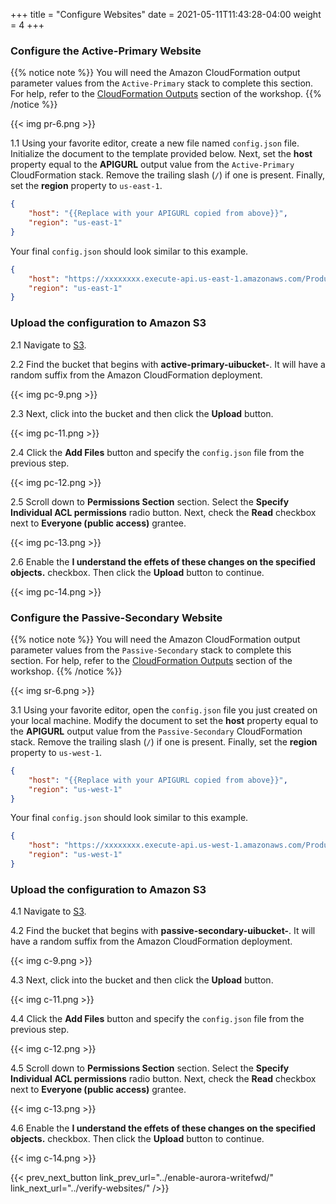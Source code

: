 +++
title = "Configure Websites"
date =  2021-05-11T11:43:28-04:00
weight = 4
+++

### Configure the Active-Primary Website

{{% notice note %}}
You will need the Amazon CloudFormation output parameter values from the `Active-Primary` stack to complete this section.  For help, refer to the [CloudFormation Outputs](../prerequisites/cfn-outputs/) section of the workshop.
{{% /notice %}}

{{< img pr-6.png >}}

1.1 Using your favorite editor, create a new file named `config.json` file.  Initialize the document to the template provided below.  Next, set the **host** property equal to the **APIGURL** output value from the `Active-Primary` CloudFormation stack.  Remove the trailing slash (`/`) if one is present.  Finally, set the **region** property to `us-east-1`.

```json
{
    "host": "{{Replace with your APIGURL copied from above}}",
    "region": "us-east-1"
}
```

Your final `config.json` should look similar to this example.

```json
{
    "host": "https://xxxxxxxx.execute-api.us-east-1.amazonaws.com/Production",
    "region": "us-east-1"
}
```

### Upload the configuration to Amazon S3

2.1 Navigate to [S3](https://us-east-1.console.aws.amazon.com/s3/home?region=us-east-1#/).

2.2 Find the bucket that begins with **active-primary-uibucket-**.  It will have a random suffix from the Amazon CloudFormation deployment.

{{< img pc-9.png >}}

2.3 Next, click into the bucket and then click the **Upload** button.

{{< img pc-11.png >}}

2.4 Click the **Add Files** button and specify the `config.json` file from the previous step.

{{< img pc-12.png >}}

2.5 Scroll down to **Permissions Section** section. Select the **Specify Individual ACL permissions** radio button.  Next, check the **Read** checkbox next to **Everyone (public access)** grantee.

{{< img pc-13.png >}}

2.6 Enable the **I understand the effets of these changes on the specified objects.** checkbox.  Then click the **Upload** button to continue.

{{< img pc-14.png >}}

### Configure the Passive-Secondary Website

{{% notice note %}}
You will need the Amazon CloudFormation output parameter values from the `Passive-Secondary` stack to complete this section. For help, refer to the [CloudFormation Outputs](../prerequisites/cfn-outputs/) section of the workshop.
{{% /notice %}}

{{< img sr-6.png >}}

3.1 Using your favorite editor, open the `config.json` file you just created on your local machine.  Modify the document to set the **host** property equal to the **APIGURL** output value from the `Passive-Secondary` CloudFormation stack.  Remove the trailing slash (`/`) if one is present.  Finally, set the **region** property to `us-west-1`.

```json
{
    "host": "{{Replace with your APIGURL copied from above}}",
    "region": "us-west-1"
}
```

Your final `config.json` should look similar to this example.

```json
{
    "host": "https://xxxxxxxx.execute-api.us-west-1.amazonaws.com/Production",
    "region": "us-west-1"
}
```

### Upload the configuration to Amazon S3

4.1 Navigate to [S3](https://us-east-1.console.aws.amazon.com/s3/home?region=us-east-1#/).

4.2 Find the bucket that begins with **passive-secondary-uibucket-**.  It will have a random suffix from the Amazon CloudFormation deployment.

{{< img c-9.png >}}

4.3 Next, click into the bucket and then click the **Upload** button.

{{< img c-11.png >}}

4.4 Click the **Add Files** button and specify the `config.json` file from the previous step.

{{< img c-12.png >}}

4.5 Scroll down to **Permissions Section** section. Select the **Specify Individual ACL permissions** radio button.  Next, check the **Read** checkbox next to **Everyone (public access)** grantee.

{{< img c-13.png >}}

4.6 Enable the **I understand the effets of these changes on the specified objects.** checkbox.  Then click the **Upload** button to continue.

{{< img c-14.png >}}

{{< prev_next_button link_prev_url="../enable-aurora-writefwd/" link_next_url="../verify-websites/" />}}